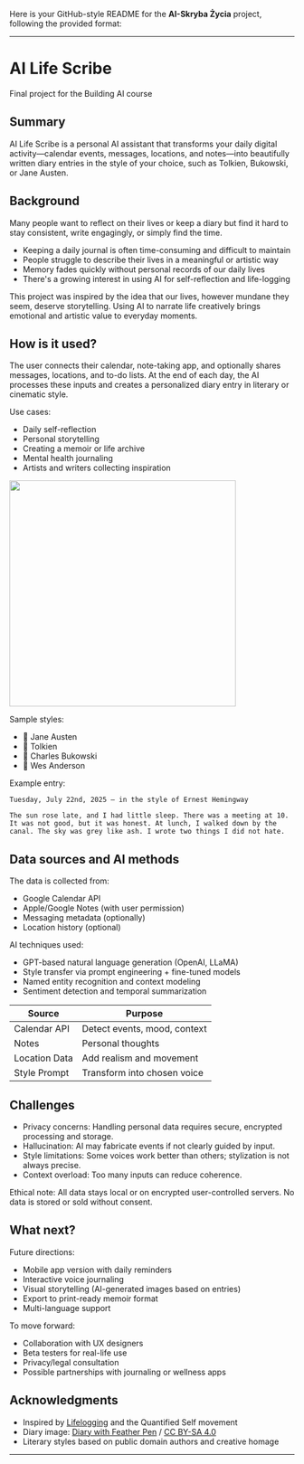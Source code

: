 Here is your GitHub-style README for the **AI-Skryba Życia** project, following the provided format:

---

# AI Life Scribe

Final project for the Building AI course

## Summary

AI Life Scribe is a personal AI assistant that transforms your daily digital activity—calendar events, messages, locations, and notes—into beautifully written diary entries in the style of your choice, such as Tolkien, Bukowski, or Jane Austen.

## Background

Many people want to reflect on their lives or keep a diary but find it hard to stay consistent, write engagingly, or simply find the time.

* Keeping a daily journal is often time-consuming and difficult to maintain
* People struggle to describe their lives in a meaningful or artistic way
* Memory fades quickly without personal records of our daily lives
* There's a growing interest in using AI for self-reflection and life-logging

This project was inspired by the idea that our lives, however mundane they seem, deserve storytelling. Using AI to narrate life creatively brings emotional and artistic value to everyday moments.

## How is it used?

The user connects their calendar, note-taking app, and optionally shares messages, locations, and to-do lists. At the end of each day, the AI processes these inputs and creates a personalized diary entry in literary or cinematic style.

Use cases:

* Daily self-reflection
* Personal storytelling
* Creating a memoir or life archive
* Mental health journaling
* Artists and writers collecting inspiration

<img src="https://upload.wikimedia.org/wikipedia/commons/f/f4/Diary_with_feather_pen.jpg" width="400">

Sample styles:

* 📜 Jane Austen
* 🧙 Tolkien
* 🥃 Charles Bukowski
* 🎥 Wes Anderson

Example entry:

```
Tuesday, July 22nd, 2025 — in the style of Ernest Hemingway

The sun rose late, and I had little sleep. There was a meeting at 10. It was not good, but it was honest. At lunch, I walked down by the canal. The sky was grey like ash. I wrote two things I did not hate.
```

## Data sources and AI methods

The data is collected from:

* Google Calendar API
* Apple/Google Notes (with user permission)
* Messaging metadata (optionally)
* Location history (optional)

AI techniques used:

* GPT-based natural language generation (OpenAI, LLaMA)
* Style transfer via prompt engineering + fine-tuned models
* Named entity recognition and context modeling
* Sentiment detection and temporal summarization

| Source        | Purpose                      |
| ------------- | ---------------------------- |
| Calendar API  | Detect events, mood, context |
| Notes         | Personal thoughts            |
| Location Data | Add realism and movement     |
| Style Prompt  | Transform into chosen voice  |

## Challenges

* Privacy concerns: Handling personal data requires secure, encrypted processing and storage.
* Hallucination: AI may fabricate events if not clearly guided by input.
* Style limitations: Some voices work better than others; stylization is not always precise.
* Context overload: Too many inputs can reduce coherence.

Ethical note: All data stays local or on encrypted user-controlled servers. No data is stored or sold without consent.

## What next?

Future directions:

* Mobile app version with daily reminders
* Interactive voice journaling
* Visual storytelling (AI-generated images based on entries)
* Export to print-ready memoir format
* Multi-language support

To move forward:

* Collaboration with UX designers
* Beta testers for real-life use
* Privacy/legal consultation
* Possible partnerships with journaling or wellness apps

## Acknowledgments

* Inspired by [Lifelogging](https://en.wikipedia.org/wiki/Lifelogging) and the Quantified Self movement
* Diary image: [Diary with Feather Pen](https://commons.wikimedia.org/wiki/File:Diary_with_feather_pen.jpg) / [CC BY-SA 4.0](https://creativecommons.org/licenses/by-sa/4.0)
* Literary styles based on public domain authors and creative homage

---
